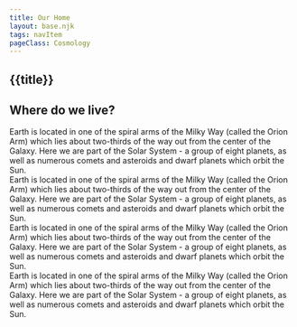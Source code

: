 ```yaml
---
title: Our Home
layout: base.njk
tags: navItem
pageClass: Cosmology
---
```

## {{title}}
<section class="bio">
<h2>Where do we live?</h2>
</section>
<section class="grid4">
<div class="location">
Earth is located in one of the spiral arms of the Milky Way (called the Orion Arm) which lies about two-thirds of the way out from the center of the Galaxy. Here we are part of the Solar System - a group of eight planets, as well as numerous comets and asteroids and dwarf planets which orbit the Sun.
</div>
<div class="location">
Earth is located in one of the spiral arms of the Milky Way (called the Orion Arm) which lies about two-thirds of the way out from the center of the Galaxy. Here we are part of the Solar System - a group of eight planets, as well as numerous comets and asteroids and dwarf planets which orbit the Sun.
</div>
</section>
<section class="grid4">
<div class="location">
Earth is located in one of the spiral arms of the Milky Way (called the Orion Arm) which lies about two-thirds of the way out from the center of the Galaxy. Here we are part of the Solar System - a group of eight planets, as well as numerous comets and asteroids and dwarf planets which orbit the Sun.
</div>
<div class="location">
Earth is located in one of the spiral arms of the Milky Way (called the Orion Arm) which lies about two-thirds of the way out from the center of the Galaxy. Here we are part of the Solar System - a group of eight planets, as well as numerous comets and asteroids and dwarf planets which orbit the Sun.
</div>
</section>
